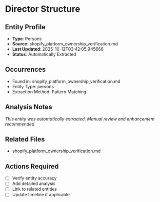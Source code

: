 # Director Structure

## Entity Profile
- **Type**: Persons
- **Source**: shopify_platform_ownership_verification.md
- **Last Updated**: 2025-10-12T03:42:05.945666
- **Status**: Automatically Extracted

## Occurrences
- Found in: shopify_platform_ownership_verification.md
- Entity Type: persons
- Extraction Method: Pattern Matching

## Analysis Notes
*This entity was automatically extracted. Manual review and enhancement recommended.*

## Related Files
- shopify_platform_ownership_verification.md

## Actions Required
- [ ] Verify entity accuracy
- [ ] Add detailed analysis
- [ ] Link to related entities
- [ ] Update timeline if applicable

